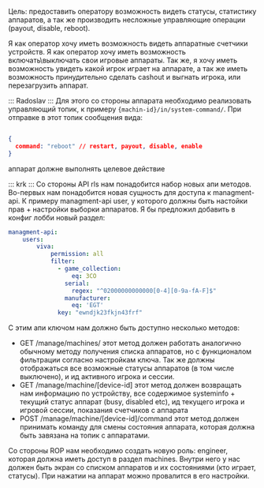 Цель: предоставить оператору возможность видеть статусы, статистику аппаратов, а так же производить несложные управляющие операции (payout, disable, reboot).

Я как оператор хочу иметь возможность видеть аппаратные счетчики устройств. Я как оператор хочу иметь возможность включать\выключать свои игровые аппараты. Так же, я хочу иметь возможность увидеть какой игрок играет на аппарате, а так же иметь возможность принудительно сделать cashout и выгнать игрока, или перезагрузить аппарат.

::: Radoslav :::
Для этого со стороны аппарата необходимо реализовать управляющий топик, к примеру `{machin-id}/in/system-command/`. При отправке в этот топик сообщения вида:
```json

{
  command: "reboot" // restart, payout, disable, enable
}
```
аппарат должне выполнять целевое действие

::: krk :::
Со стороны API rls нам понадобится набор новых апи методов.
Во-первых нам понадобится новая сущность для доступа к managment-api. К примеру managment-api user, у которого должны быть настойки прав + настройки выборки аппаратов.
Я бы предложил добавить в конфиг лобби новый раздел:
```yaml
managment-api:
	users:
		viva:
			permission: all
			filter:
		      - game_collection:
		          eq: 3CO
		        serial:
		          regex: "^02000000000000[0-4][0-9a-fA-F]$"
		        manufacturer:
		          eq: 'EGT'
			  key: "ewndjk23fkjn43frf"
```
С этим апи ключом нам должно быть доступно несколько методов:
- GET /manage/machines/ 
  этот метод должен работать аналогично обычному методу получения списка аппаратов, но с функционалом фильтрации согласно настройкам ключа. Так же должны отображаться все возможные статусы аппаратов (в том числе выключено), и ид активного игрока и сессии.
- GET /manage/machine/[device-id]
  этот метод должен возвращать нам информацию по устройству, все содержимое systeminfo + текущий статус аппарат (busy, disabled etc), ид текущего игрока и игровой сессии, показания счетчиков с аппарата
- POST /manage/machine/[device-id]/command
  этот метод должен принимать команду для смены состояния аппарата, которая должна быть завязана на топик с аппаратами.


Со стороны ROP нам необходимо создать новую роль: engineer, которая должна иметь доступ в раздел machines. Внутри него у нас должен быть экран со списком аппаратов и их состояниями (кто играет, статусы). При нажатии на аппарат можно провалится в его настройки.
